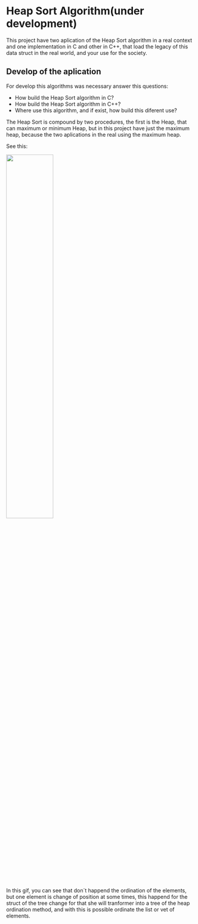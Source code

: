 <h1>Heap Sort Algorithm(under development)</h1>

<p style = "text-align = justify">
This project have two aplication of the Heap Sort algorithm in a real context and one implementation in C and other in C++, that load the legacy of this data struct in the real world, and your use for the society.
</p>

<h2>Develop of the aplication</h2>

<p style = "text-align = justify">
For develop this algorithms was necessary answer this questions:
</p>

* How build the Heap Sort algorithm in C?
* How build the Heap Sort algorithm in C++?
* Where use this algorithm, and if exist, how build this diferent use?


<p style = "text-align = justify">
The Heap Sort is compound by two procedures, the first is the Heap, that can maximum or minimum Heap, but in this project have just the maximum heap, because the two aplications in the real using the maximum heap.
</p>

See this:

<image src="image/apenas-heap.gif" width="50%">

<p style = "text-align = justify">
In this gif, you can see that don´t happend the ordination of the elements, but one element is change of position at some times, this happend for the struct of  the tree change for that she will tranformer into a tree of the heap ordination method, and with this is possible ordinate the list or vet of elements.
</p>